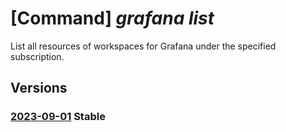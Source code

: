 # [Command] _grafana list_

List all resources of workspaces for Grafana under the specified subscription.

## Versions

### [2023-09-01](/Resources/mgmt-plane/L3N1YnNjcmlwdGlvbnMve30vcHJvdmlkZXJzL21pY3Jvc29mdC5kYXNoYm9hcmQvZ3JhZmFuYQ==/2023-09-01.xml) **Stable**

<!-- mgmt-plane /subscriptions/{}/providers/microsoft.dashboard/grafana 2023-09-01 -->
<!-- mgmt-plane /subscriptions/{}/resourcegroups/{}/providers/microsoft.dashboard/grafana 2023-09-01 -->
